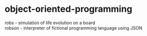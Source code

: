 # object-oriented-programming
robs - simulation of life evolution on a board\
robson - interpreter of fictional programming language using JSON
